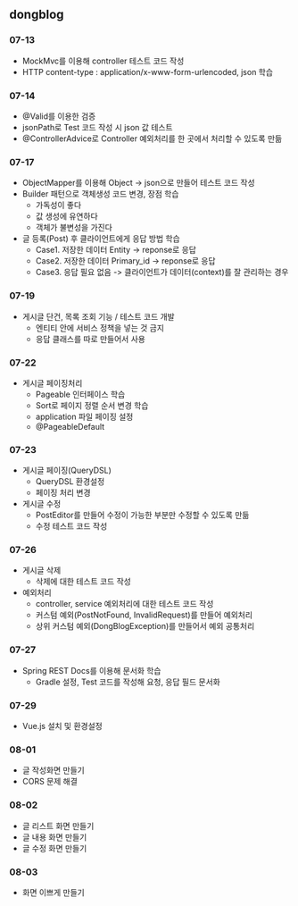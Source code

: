## dongblog

### 07-13
 - MockMvc를 이용해 controller 테스트 코드 작성
 - HTTP content-type : application/x-www-form-urlencoded, json 학습
 
### 07-14
 - @Valid를 이용한 검증
 - jsonPath로 Test 코드 작성 시 json 값 테스트
 - @ControllerAdvice로 Controller 예외처리를 한 곳에서 처리할 수 있도록 만듦
 
### 07-17
 - ObjectMapper를 이용해 Object -> json으로 만들어 테스트 코드 작성
 - Builder 패턴으로 객체생성 코드 변경, 장점 학습
   - 가독성이 좋다
   - 값 생성에 유연하다
   - 객체가 불변성을 가진다
 - 글 등록(Post) 후 클라이언트에게 응답 방법 학습
   - Case1. 저장한 데이터 Entity -> reponse로 응답
   - Case2. 저장한 데이터 Primary_id -> reponse로 응답
   - Case3. 응답 필요 없음 -> 클라이언트가 데이터(context)를 잘 관리하는 경우
   
### 07-19
 - 게시글 단건, 목록 조회 기능 / 테스트 코드 개발
   - 엔티티 안에 서비스 정책을 넣는 것 금지
   - 응답 클래스를 따로 만들어서 사용

### 07-22
 - 게시글 페이징처리
   - Pageable 인터페이스 학습
   - Sort로 페이지 정렬 순서 변경 학습
   - application 파일 페이징 설정
   - @PageableDefault
   
### 07-23
 - 게시글 페이징(QueryDSL)
   - QueryDSL 환경설정
   - 페이징 처리 변경
 - 게시글 수정
   - PostEditor를 만들어 수정이 가능한 부분만 수정할 수 있도록 만듦
   - 수정 테스트 코드 작성
   
### 07-26
 - 게시글 삭제
   - 삭제에 대한 테스트 코드 작성
 - 예외처리
   - controller, service 예외처리에 대한 테스트 코드 작성
   - 커스텀 예외(PostNotFound, InvalidRequest)를 만들어 예외처리
   - 상위 커스텀 예외(DongBlogException)를 만들어서 예외 공통처리
   
### 07-27
 - Spring REST Docs를 이용해 문서화 학습
   - Gradle 설정, Test 코드를 작성해 요청, 응답 필드 문서화
 
### 07-29
 - Vue.js 설치 및 환경설정

### 08-01
 - 글 작성화면 만들기
 - CORS 문제 해결

### 08-02
 - 글 리스트 화면 만들기
 - 글 내용 화면 만들기
 - 글 수정 화면 만들기
 
### 08-03
 - 화면 이쁘게 만들기
